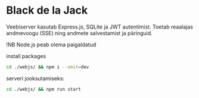 # Black de la Jack
Veebiserver kasutab Express.js, SQLite ja JWT autentimist. Toetab reaalajas andmevoogu (SSE) ning andmete salvestamist ja päringuid.

!NB Node.js peab olema paigaldatud

install packages
```sh
cd ./webjs/ && npm i --omit=dev
```
serveri jooksutamiseks:
```sh
cd ./webjs/ && npm run start
```
